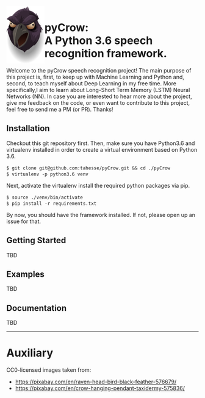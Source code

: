 <img src='./resources/raven-576679_960_720.png' height="150px" align="left" padding="0" margin="0">


<h1>pyCrow:<br />A Python 3.6 speech recognition framework.</h1>

Welcome to the pyCrow speech recognition project!
The main purpose of this project is, first, to keep up with Machine Learning and Python and, second, to teach myself about Deep Learning in my free time.
More specifically,I aim to learn about Long-Short Term Memory (LSTM) Neural Networks (NN). In case you are interested to hear more about the project, give me feedback on the code, or even want to contribute to this project, feel free to send me a PM (or PR).
Thanks!

## Installation
Checkout this git repository first.
Then, make sure you have Python3.6 and virtualenv installed in order to create a virtual environment based on Python 3.6.

    $ git clone git@github.com:tahesse/pyCrow.git && cd ./pyCrow
    $ virtualenv -p python3.6 venv

Next, activate the virtualenv install the required python packages via pip.

    $ source ./venv/bin/activate
    $ pip install -r requirements.txt

By now, you should have the framework installed. If not, please open up an issue for that.

## Getting Started
TBD

## Examples
TBD

## Documentation
TBD

---
# Auxiliary

CC0-licensed images taken from:
* https://pixabay.com/en/raven-head-bird-black-feather-576679/
* https://pixabay.com/en/crow-hanging-pendant-taxidermy-575836/
